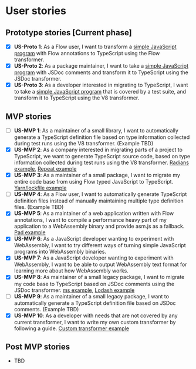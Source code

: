 # User stories

## Prototype stories [Current phase]
- [x] **US-Proto 1**: As a Flow user, I want to transform a [simple JavaScript program](examples/us-proto-1) with Flow annotations to TypeScript using the Flow transformer.
- [x] **US-Proto 2**: As a package maintainer, I want to take a [simple JavaScript program](examples/us-proto-2) with JSDoc comments and transform it to TypeScript using the JSDoc transformer.
- [x] **US-Proto 3**: As a developer interested in migrating to TypeScript, I want to take a [simple JavaScript program](examples/us-proto-3) that is covered by a test suite, and transform it to TypeScript using the V8 transformer.

## MVP stories
- [ ] **US-MVP 1**: As a maintainer of a small library, I want to automatically generate a TypeScript definition file based on type information collected during test runs using the V8 transformer. (Example TBD)
- [x] **US-MVP 2**: As a company interested in migrating parts of a project to TypeScript, we want to generate TypeScript source code, based on type information collected during test runs using the V8 transformer. [Radians example](https://github.com/esmbly/esmbly/tree/master/examples/radians), [Repeat example](https://github.com/esmbly/esmbly/tree/master/examples/repeat)
- [x] **US-MVP 3**: As a maintainer of a small package, I want to migrate my entire code base from using Flow typed JavaScript to TypeScript. [Yarn/lockfile example](https://github.com/esmbly/esmbly/tree/master/examples/lockfile)
- [ ] **US-MVP 4**: As a Flow user, I want to automatically generate TypeScript definition files instead of manually maintaining multiple type definition files. (Example TBD)
- [x] **US-MVP 5**: As a maintainer of a web application written with Flow annotations, I want to compile a performance heavy part of my application to a WebAssembly binary and provide asm.js as a fallback. [Pad example](https://github.com/esmbly/esmbly/tree/master/examples/pad)
- [x] **US-MVP 6**: As a JavaScript developer wanting to experiment with WebAssembly, I want to try different ways of turning simple JavaScript programs into WebAssembly binaries.
- [x] **US-MVP 7**: As a JavaScript developer wanting to experiment with WebAssembly, I want to be able to output WebAssembly text format for learning more about how WebAssembly works.
- [x] **US-MVP 8**: As maintainer of a small legacy package, I want to migrate my code base to TypeScript based on JSDoc comments using the JSDoc transformer. [ms example](https://github.com/esmbly/esmbly/tree/master/examples/ms), [Lodash example](https://github.com/esmbly/esmbly/tree/master/examples/lodash)
- [ ] **US-MVP 9**: As a maintainer of a small legacy package, I want to automatically generate a TypeScript definition file based on JSDoc comments. (Example TBD)
- [x] **US-MVP 10**: As a developer with needs that are not covered by any current transformer, I want to write my own custom transformer by following a guide. [Custom transformer example](https://github.com/esmbly/esmbly/tree/master/examples/custom-transformer)

## Post MVP stories
- TBD
